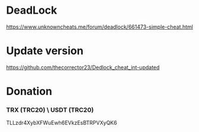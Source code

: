 
# DeadLock 

https://www.unknowncheats.me/forum/deadlock/661473-simple-cheat.html


# Update version
https://github.com/thecorrector23/Dedlock_cheat_int-updated



# Donation
### TRX (TRC20) \ USDT (TRC20)
TLLzdr4XybXFWuEwh6EVkzEsBTRPVXyQK6 
